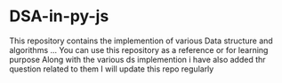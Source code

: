# DSA-in-py-js

This repository contains the implemention of various Data structure and algorithms ...
You can use this repository as a reference or for learning purpose
Along with the various ds implemention i have also added thr question related to them
I will update this repo regularly
